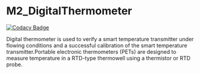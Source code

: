 # M2_DigitalThermometer

[![Codacy Badge](https://api.codacy.com/project/badge/Grade/7d71d3f1023444a2b74c1ad680fd0e37)](https://app.codacy.com/gh/YusufAliAnsar/M2_DigitalThermometer?utm_source=github.com&utm_medium=referral&utm_content=YusufAliAnsar/M2_DigitalThermometer&utm_campaign=Badge_Grade_Settings)

Digital thermometer is used to verify a smart temperature transmitter under flowing conditions and a successful calibration of the smart temperature transmitter.Portable electronic thermometers (PETs) are designed to measure temperature in a RTD-type thermowell using a thermistor or RTD probe. 
